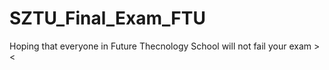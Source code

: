 # SZTU_Final_Exam_FTU
Hoping that everyone in Future Thecnology School will not fail your exam >&lt;
